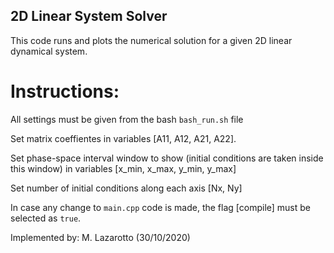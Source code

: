 ## 2D Linear System Solver

This code runs and plots the numerical solution for a given 2D linear dynamical system.

# Instructions:
All settings must be given from the bash `bash_run.sh` file

Set matrix coeffientes in variables [A11, A12, A21, A22].
 
Set phase-space interval window to show (initial conditions are taken inside this window) in variables [x_min, x_max, y_min, y_max]
 
Set number of initial conditions along each axis [Nx, Ny]
 
In case any change to `main.cpp` code is made, the flag [compile] must be selected as `true`.

 Implemented by: M. Lazarotto (30/10/2020)
